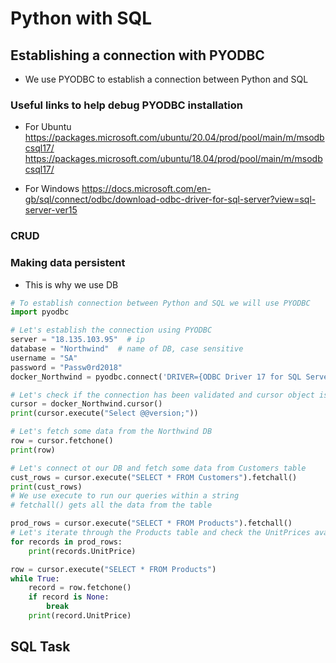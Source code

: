 # Python with SQL

## Establishing a connection with PYODBC
- We use PYODBC to establish a connection between Python and SQL
### Useful links to help debug PYODBC installation
- For Ubuntu
https://packages.microsoft.com/ubuntu/20.04/prod/pool/main/m/msodbcsql17/
  https://packages.microsoft.com/ubuntu/18.04/prod/pool/main/m/msodbcsql17/
    
- For Windows
https://docs.microsoft.com/en-gb/sql/connect/odbc/download-odbc-driver-for-sql-server?view=sql-server-ver15

### CRUD
### Making data persistent
- This is why we use DB

```python
# To establish connection between Python and SQL we will use PYODBC
import pyodbc

# Let's establish the connection using PYODBC
server = "18.135.103.95"  # ip
database = "Northwind"  # name of DB, case sensitive
username = "SA"
password = "Passw0rd2018"
docker_Northwind = pyodbc.connect('DRIVER={ODBC Driver 17 for SQL Server};SERVER='+server+';DATABASE='+database+';UID='+username+';PWD='+ password)  # validates the connection

# Let's check if the connection has been validated and cursor object is created
cursor = docker_Northwind.cursor()
print(cursor.execute("Select @@version;"))

# Let's fetch some data from the Northwind DB
row = cursor.fetchone()
print(row)

# Let's connect ot our DB and fetch some data from Customers table
cust_rows = cursor.execute("SELECT * FROM Customers").fetchall()
print(cust_rows)
# We use execute to run our queries within a string
# fetchall() gets all the data from the table

prod_rows = cursor.execute("SELECT * FROM Products").fetchall()
# Let's iterate through the Products table and check the UnitPrices available
for records in prod_rows:
    print(records.UnitPrice)

row = cursor.execute("SELECT * FROM Products")
while True:
    record = row.fetchone()
    if record is None:
        break
    print(record.UnitPrice)
```

## SQL Task